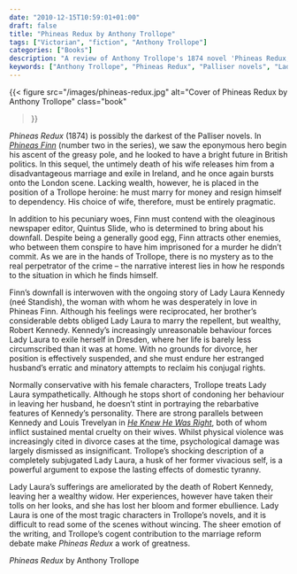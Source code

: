 ```yaml
---
date: "2010-12-15T10:59:01+01:00"
draft: false
title: "Phineas Redux by Anthony Trollope"
tags: ["Victorian", "fiction", "Anthony Trollope"]
categories: ["Books"]
description: "A review of Anthony Trollope's 1874 novel 'Phineas Redux,' the darkest Palliser novel featuring Finn's false murder accusation and Lady Laura Kennedy's tragic marriage. Discover Trollope's powerful portrayal of domestic tyranny and psychological abuse."
keywords: ["Anthony Trollope", "Phineas Redux", "Palliser novels", "Lady Laura Kennedy", "marriage reform", "psychological abuse", "Victorian divorce"]
---
```


{{< figure
  src="/images/phineas-redux.jpg"
  alt="Cover of Phineas Redux by Anthony Trollope"
  class="book"
>}}

_Phineas Redux_ (1874) is possibly the darkest of the Palliser novels. In [_Phineas Finn_](/posts/phineas-finn/) (number two in the series), we saw the eponymous hero begin his ascent of the greasy pole, and he looked to have a bright future in British politics.  In this sequel, the untimely death of his wife releases him from a disadvantageous marriage and exile in Ireland, and he once again bursts onto the London scene. Lacking wealth, however, he is placed in the position of a Trollope heroine: he must marry for money and resign himself to dependency.  His choice of wife, therefore, must be entirely pragmatic.

In addition to his pecuniary woes, Finn must contend with the oleaginous newspaper editor, Quintus Slide, who is determined to bring about his downfall. Despite being a generally good egg, Finn attracts other enemies, who between them conspire to have him imprisoned for a murder he didn’t commit. As we are in the hands of Trollope, there is no mystery as to the real perpetrator of the crime – the narrative interest lies in how he responds to the situation in which he finds himself.

Finn’s downfall is interwoven with the ongoing story of Lady Laura Kennedy (neé Standish), the woman with whom he was desperately in love in Phineas Finn. Although his feelings were reciprocated, her brother’s considerable debts obliged Lady Laura to marry the repellent, but wealthy, Robert Kennedy.  Kennedy’s increasingly unreasonable behaviour forces Lady Laura to exile herself in Dresden, where her life is barely less circumscribed than it was at home. With no grounds for divorce, her position is effectively suspended, and she must endure her estranged husband’s erratic and minatory attempts to reclaim his conjugal rights.

Normally conservative with his female characters, Trollope treats Lady Laura sympathetically. Although he stops short of condoning her behaviour in leaving her husband, he doesn’t stint in portraying the rebarbative features of Kennedy’s personality. There are strong parallels between Kennedy and Louis Trevelyan in [_He Knew He Was Right_](/posts/he-knew-he-was-right/), both of whom inflict sustained mental cruelty on their wives. Whilst physical violence was increasingly cited in divorce cases at the time, psychological damage was largely dismissed as insignificant. Trollope’s shocking description of a completely subjugated Lady Laura, a husk of her former vivacious self, is a powerful argument to expose the lasting effects of domestic tyranny.

Lady Laura’s sufferings are ameliorated by the death of Robert Kennedy, leaving her a wealthy widow.  Her experiences, however have taken their tolls on her looks, and she has lost her bloom and former ebullience. Lady Laura is one of the most tragic characters in Trollope’s novels, and it is difficult to read some of the scenes without wincing. The sheer emotion of the writing, and Trollope’s cogent contribution to the marriage reform debate make _Phineas Redux_ a work of greatness.

_Phineas Redux_ by Anthony Trollope